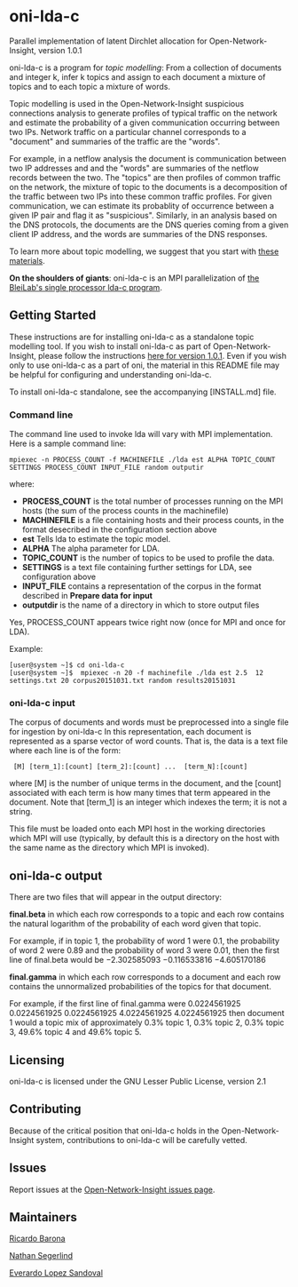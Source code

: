 # oni-lda-c

Parallel implementation of latent Dirchlet allocation for Open-Network-Insight, version 1.0.1

oni-lda-c is a program for *topic modelling*:  From a collection of documents and integer k, infer k topics and assign to each document a mixture of topics and to each topic a mixture of words. 

Topic modelling is used in the Open-Network-Insight suspicious connections analysis to generate profiles of typical traffic on the network and estimate
the probability of a given communication occurring between two IPs.  Network traffic on a particular channel corresponds to a "document" and
summaries of the traffic are the "words". 

For example, in a netflow analysis the document is communication between two IP addresses and
and the "words" are summaries of the netflow records between the two. The
"topics" are then profiles of common traffic on the network, the mixture of topic to the documents
is a decomposition of the traffic between two IPs into these common traffic profiles.  For given communication, we can estimate its probablity of occurrence between a given IP pair and flag it as "suspicious".  Similarly, in an analysis based on the DNS protocols, the documents are the DNS queries
coming from a given client IP address, and the words are summaries of the DNS responses.


To learn more about topic modelling, we suggest that you start with [these materials](https://www.cs.princeton.edu/~blei/topicmodeling.html).

**On the shoulders of giants**: oni-lda-c is an MPI parallelization of [the BleiLab's single processor lda-c program](https://github.com/blei-lab/lda-c).

## Getting Started

These instructions are for installing oni-lda-c as a standalone topic modelling tool. If you wish to install oni-lda-c as part of Open-Network-Insight, please follow the instructions [here for version 1.0.1](https://github.com/Open-Network-Insight/open-network-insight/wiki). 
Even if you wish only to use oni-lda-c as a part of oni, the material in this README file may be helpful for configuring and understanding oni-lda-c.

To install oni-lda-c standalone, see the accompanying [INSTALL.md] file.

### Command line

The command line used to invoke lda will vary with MPI implementation. Here is a sample command line:

```
mpiexec -n PROCESS_COUNT -f MACHINEFILE ./lda est ALPHA TOPIC_COUNT SETTINGS PROCESS_COUNT INPUT_FILE random outputir
```

where:

- **PROCESS_COUNT** is the total number of processes running on the MPI hosts (the sum of the process counts in the machinefile)
- **MACHINEFILE** is a file containing hosts and their process counts, in the format desecribed in the configuration section above
- **est** Tells lda to estimate the topic model.
- **ALPHA** The alpha parameter for LDA.
- **TOPIC_COUNT** is the number of topics to be used to profile the data.
- **SETTINGS** is a text file containing further settings for LDA, see configuration above
- **INPUT_FILE** contains a representation of the corpus in the format described in **Prepare data for input**
- **outputdir** is the name of a directory in which to store output files

Yes, PROCESS_COUNT appears twice right now (once for MPI and once for LDA).

Example:
```
[user@system ~]$ cd oni-lda-c 
[user@system ~]$  mpiexec -n 20 -f machinefile ./lda est 2.5  12 settings.txt 20 corpus20151031.txt random results20151031
```

### oni-lda-c input 

The corpus of documents and words must be preprocessed into a single file for ingestion by oni-lda-c
In this representation, each document is represented as a sparse vector of word
counts. That is, the data is a text file where each line is of the form:

     [M] [term_1]:[count] [term_2]:[count] ...  [term_N]:[count]

where [M] is the number of unique terms in the document, and the
[count] associated with each term is how many times that term appeared
in the document.  Note that [term_1] is an integer which indexes the
term; it is not a string.

This file must be loaded onto each MPI host in the working directories which MPI will use (typically, by default this
is a directory on the host with the same name as the directory which MPI is invoked).
## oni-lda-c output


There are two files that will appear in the output directory:

**final.beta** in which each row corresponds to a topic and each row contains the natural logarithm of the probability of each word given that topic.

For example,  if in topic 1, the probability of word 1 were 0.1, the probability of word 2 were 0.89 and the probability of word 3 were 0.01,
then the first line of final.beta would be  −2.302585093 −0.116533816 −4.605170186

**final.gamma** in which each row corresponds to a document and each row contains the unnormalized probabilities of the topics for that document.

For example, if the first line of final.gamma were
0.0224561925 0.0224561925 0.0224561925 4.0224561925 4.0224561925
then document 1 would a topic mix of approximately 0.3% topic 1, 0.3% topic 2, 0.3% topic 3, 49.6% topic 4 and 49.6% topic 5.


## Licensing

oni-lda-c is licensed under the GNU Lesser Public License, version 2.1

## Contributing

Because of the critical position that oni-lda-c holds in the Open-Network-Insight system, contributions to oni-lda-c will be carefully vetted.

## Issues

Report issues at the [Open-Network-Insight issues page](https://github.com/Open-Network-Insight/open-network-insight/issues).

## Maintainers


[Ricardo Barona](https://github.com/rabarona)

[Nathan Segerlind](https://github.com/NathanSegerlind)

[Everardo Lopez Sandoval](https://github.com/EverLoSa)

